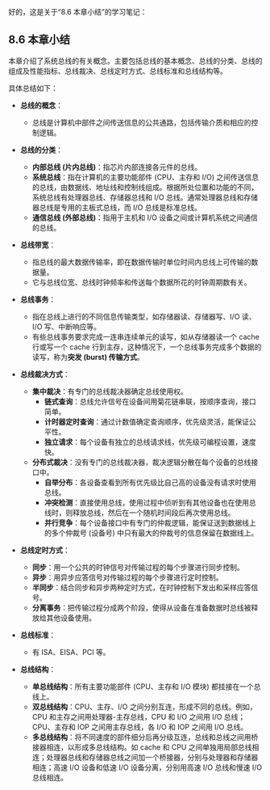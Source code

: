 好的，这是关于“8.6 本章小结”的学习笔记：

## 8.6 本章小结

本章介绍了系统总线的有关概念。主要包括总线的基本概念、总线的分类、总线的组成及性能指标、总线裁决、总线定时方式、总线标准和总线结构等。

具体总结如下：

*   **总线的概念**：
    *   总线是计算机中部件之间传送信息的公共通路，包括传输介质和相应的控制逻辑。

*   **总线的分类**：
    *   **内部总线 (片内总线)**：指芯片内部连接各元件的总线。
    *   **系统总线**：指在计算机的主要功能部件 (CPU、主存和 I/O) 之间传送信息的总线，由数据线、地址线和控制线组成。根据所处位置和功能的不同，系统总线有处理器总线、存储器总线和 I/O 总线。通常处理器总线和存储器总线是专用的主板式总线，而 I/O 总线是标准总线。
    *   **通信总线 (外部总线)**：指用于主机和 I/O 设备之间或计算机系统之间通信的总线。

*   **总线带宽**：
    *   指总线的最大数据传输率，即在数据传输时单位时间内总线上可传输的数据量。
    *   它与总线位宽、总线时钟频率和传送每个数据所花的时钟周期数有关。

*   **总线事务**：
    *   指在总线上进行的不同信息传输类型，如存储器读、存储器写、I/O 读、I/O 写、中断响应等。
    *   有些总线事务要求完成一连串连续单元的读写，如从存储器读一个 cache 行或写一个 cache 行到主存，这种情况下，一个总线事务完成多个数据的读写，称为**突发 (burst) 传输方式**。

*   **总线裁决方式**：
    *   **集中裁决**：有专门的总线裁决器确定总线使用权。
        *   **链式查询**：总线允许信号在设备间用菊花链串联，按顺序查询，接口简单。
        *   **计时器定时查询**：通过计数值确定查询顺序，优先级灵活，能保证公平性。
        *   **独立请求**：每个设备有独立的总线请求线，优先级可编程设置，速度快。
    *   **分布式裁决**：没有专门的总线裁决器，裁决逻辑分散在每个设备的总线接口中。
        *   **自举分布**：各设备查看到所有优先级比自己高的设备没有请求时使用总线。
        *   **冲突检测**：直接使用总线，使用过程中侦听到有其他设备也在使用总线时，则释放总线，然后在一个随机时间段后再次使用总线。
        *   **并行竞争**：每个设备接口中有专门的仲裁逻辑，能保证送到数据线上的多个仲裁号 (设备号) 中只有最大的仲裁号的信息保留在数据线上。

*   **总线定时方式**：
    *   **同步**：用一个公共的时钟信号对传输过程的每个步骤进行同步控制。
    *   **异步**：用异步应答信号对传输过程的每个步骤进行定时控制。
    *   **半同步**：结合同步和异步两种定时方式，在时钟控制下发出和采样应答信号。
    *   **分离事务**：把传输过程分成两个阶段，使得从设备在准备数据时总线被释放给其他设备使用。

*   **总线标准**：
    *   有 ISA、EISA、PCI 等。

*   **总线结构**：
    *   **单总线结构**：所有主要功能部件 (CPU、主存和 I/O 模块) 都挂接在一个总线上。
    *   **双总线结构**：CPU、主存、I/O 之间分别互连，形成不同的总线。例如，CPU 和主存之间用处理器-主存总线，CPU 和 I/O 之间用 I/O 总线；CPU、主存和 IOP 之间用主存总线，各 I/O 和 IOP 之间用 I/O 总线。
    *   **多总线结构**：将不同速度的部件细分后再分级互连，总线和总线之间用桥接器相连，以形成多总线结构。如 cache 和 CPU 之间单独用局部总线相连；处理器总线和存储器总线之间加一个桥接器，分别与处理器和存储器相连；高速 I/O 设备和低速 I/O 设备分离，分别用高速 I/O 总线和慢速 I/O 总线相连。